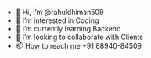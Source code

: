 - 👋 Hi, I’m @rahuldhiman509
- 👀 I’m interested in Coding
- 🌱 I’m currently learning Backend
- 💞️ I’m looking to collaborate with Clients
- 📫 How to reach me +91 88940-84509

<!---
rahuldhiman509/rahuldhiman509 is a ✨ special ✨ repository because its `README.md` (this file) appears on your GitHub profile.
You can click the Preview link to take a look at your changes.
--->
